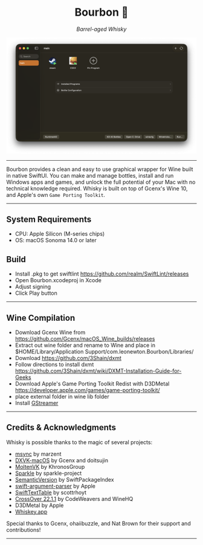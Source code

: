 <div align="center">
  
  # Bourbon 🥃
  *Barrel-aged Whisky*
  
</div>

<div align="center">
  <img width="750" alt="New Bottle" src="https://github.com/leonewt0n/Bourbon/blob/main/bourbonScreenshot.png">

</div>


---

Bourbon provides a clean and easy to use graphical wrapper for Wine built in native SwiftUI. You can make and manage bottles, install and run Windows apps and games, and unlock the full potential of your Mac with no technical knowledge required. Whisky is built on top of Gcenx's Wine 10, and Apple's own `Game Porting Toolkit`.

---
## System Requirements
- CPU: Apple Silicon (M-series chips)
- OS: macOS Sonoma 14.0 or later

## Build
* Install .pkg to get swiftlint https://github.com/realm/SwiftLint/releases
* Open Bourbon.xcodeproj in Xcode
* Adjust signing
* Click Play button

---
## Wine Compilation 
* Download Gcenx Wine from https://github.com/Gcenx/macOS_Wine_builds/releases
* Extract out wine folder and rename to Wine and place in $HOME/Library/Application Support/com.leonewton.Bourbon/Libraries/
* Download https://github.com/3Shain/dxmt
* Follow directions to install dxmt https://github.com/3Shain/dxmt/wiki/DXMT-Installation-Guide-for-Geeks
* Download Apple's Game Porting Toolkit Redist with D3DMetal https://developer.apple.com/games/game-porting-toolkit/
* place external folder in wine lib folder
* Install [GStreamer](https://gstreamer.freedesktop.org/data/pkg/osx/1.26.5/gstreamer-1.0-1.26.5-universal.pkg)
---

## Credits & Acknowledgments

Whisky is possible thanks to the magic of several projects:

- [msync](https://github.com/marzent/wine-msync) by marzent
- [DXVK-macOS](https://github.com/Gcenx/DXVK-macOS) by Gcenx and doitsujin
- [MoltenVK](https://github.com/KhronosGroup/MoltenVK) by KhronosGroup
- [Sparkle](https://github.com/sparkle-project/Sparkle) by sparkle-project
- [SemanticVersion](https://github.com/SwiftPackageIndex/SemanticVersion) by SwiftPackageIndex
- [swift-argument-parser](https://github.com/apple/swift-argument-parser) by Apple
- [SwiftTextTable](https://github.com/scottrhoyt/SwiftyTextTable) by scottrhoyt
- [CrossOver 22.1.1](https://www.codeweavers.com/crossover) by CodeWeavers and WineHQ
- D3DMetal by Apple
- [Whiskey.app](https://github.com/Whisky-App/Whisky) 

Special thanks to Gcenx, ohaiibuzzle, and Nat Brown for their support and contributions!

---


